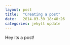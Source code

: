 ```yaml
---
layout: post
title:  "Creating a post"
date:   2014-03-30 18:48:26
categories: jekyll update
---
```


Hey its a post!
